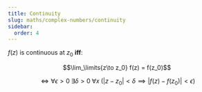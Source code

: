 ```yaml
---
title: Continuity
slug: maths/complex-numbers/continuity
sidebar:
  order: 4
---
```


$f(z)$ is continuous at $z_0$ **iff**:

```math
\lim_\limits{z\to z_0} f(z) = f(z_0)
```

```math
\iff
\forall{\epsilon>0}\;
\exists{\delta>0}\;
\forall{x}\;
(|z-z_0|<\delta\implies{|f(z)-f(z_0)|<\epsilon})
```
